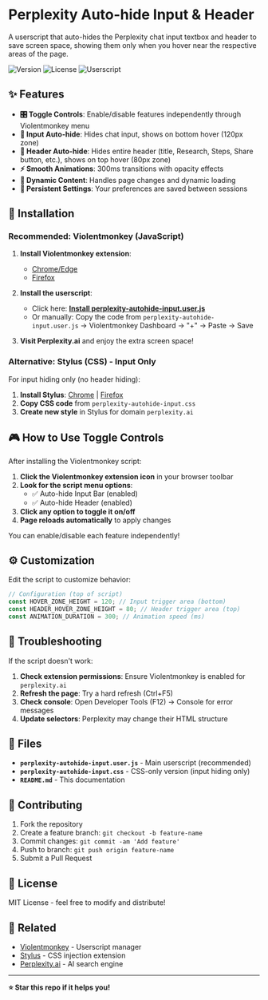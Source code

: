# Perplexity Auto-hide Input & Header

A userscript that auto-hides the Perplexity chat input textbox and header to save screen space, showing them only when you hover near the respective areas of the page.

![Version](https://img.shields.io/badge/version-2.0-blue)
![License](https://img.shields.io/badge/license-MIT-green)
![Userscript](https://img.shields.io/badge/userscript-Violentmonkey-orange)

## ✨ Features

- **🎛️ Toggle Controls**: Enable/disable features independently through Violentmonkey menu
- **📱 Input Auto-hide**: Hides chat input, shows on bottom hover (120px zone)
- **🎯 Header Auto-hide**: Hides entire header (title, Research, Steps, Share button, etc.), shows on top hover (80px zone)
- **⚡ Smooth Animations**: 300ms transitions with opacity effects
- **🔄 Dynamic Content**: Handles page changes and dynamic loading
- **💾 Persistent Settings**: Your preferences are saved between sessions

## 🚀 Installation

### Recommended: Violentmonkey (JavaScript)

1. **Install Violentmonkey extension**:
   - [Chrome/Edge](https://chrome.google.com/webstore/detail/violentmonkey/jinjaccalgkegednnccohejagnlnfdag)
   - [Firefox](https://addons.mozilla.org/en-US/firefox/addon/violentmonkey/)

2. **Install the userscript**:
   - Click here: [**Install perplexity-autohide-input.user.js**](https://github.com/limbertin/perplexity-autohide-userscript/raw/main/perplexity-autohide-input.user.js)
   - Or manually: Copy the code from `perplexity-autohide-input.user.js` → Violentmonkey Dashboard → "+" → Paste → Save

3. **Visit Perplexity.ai** and enjoy the extra screen space!

### Alternative: Stylus (CSS) - Input Only

For input hiding only (no header hiding):

1. **Install Stylus**: [Chrome](https://chrome.google.com/webstore/detail/stylus/clngdbkpkpeebahjckkjfobafhncgmne) | [Firefox](https://addons.mozilla.org/en-US/firefox/addon/styl-us/)
2. **Copy CSS code** from `perplexity-autohide-input.css`
3. **Create new style** in Stylus for domain `perplexity.ai`

## 🎮 How to Use Toggle Controls

After installing the Violentmonkey script:

1. **Click the Violentmonkey extension icon** in your browser toolbar
2. **Look for the script menu options**:
   - ✅ Auto-hide Input Bar (enabled)
   - ✅ Auto-hide Header (enabled)
3. **Click any option to toggle it on/off**
4. **Page reloads automatically** to apply changes

You can enable/disable each feature independently!

## ⚙️ Customization

Edit the script to customize behavior:

```javascript
// Configuration (top of script)
const HOVER_ZONE_HEIGHT = 120; // Input trigger area (bottom)
const HEADER_HOVER_ZONE_HEIGHT = 80; // Header trigger area (top)
const ANIMATION_DURATION = 300; // Animation speed (ms)
```

## 🐛 Troubleshooting

If the script doesn't work:

1. **Check extension permissions**: Ensure Violentmonkey is enabled for `perplexity.ai`
2. **Refresh the page**: Try a hard refresh (Ctrl+F5)
3. **Check console**: Open Developer Tools (F12) → Console for error messages
4. **Update selectors**: Perplexity may change their HTML structure

## 📁 Files

- **`perplexity-autohide-input.user.js`** - Main userscript (recommended)
- **`perplexity-autohide-input.css`** - CSS-only version (input hiding only)
- **`README.md`** - This documentation

## 🤝 Contributing

1. Fork the repository
2. Create a feature branch: `git checkout -b feature-name`
3. Commit changes: `git commit -am 'Add feature'`
4. Push to branch: `git push origin feature-name`
5. Submit a Pull Request

## 📝 License

MIT License - feel free to modify and distribute!

## 🔗 Related

- [Violentmonkey](https://violentmonkey.github.io/) - Userscript manager
- [Stylus](https://add0n.com/stylus.html) - CSS injection extension
- [Perplexity.ai](https://www.perplexity.ai/) - AI search engine

---

**⭐ Star this repo if it helps you!**

